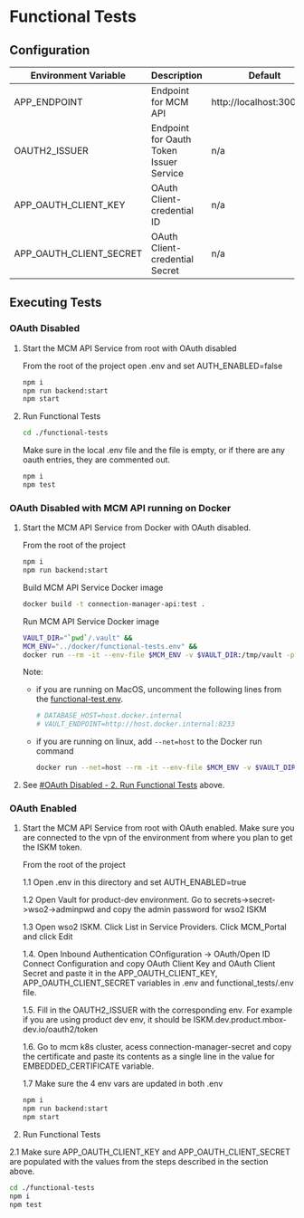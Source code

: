 # Functional Tests

## Configuration

| Environment Variable    | Description                             | Default                   |
| ----------------------- | --------------------------------------- | ------------------------- |
| APP_ENDPOINT            | Endpoint for MCM API                    | http://localhost:3001/api |
| OAUTH2_ISSUER           | Endpoint for Oauth Token Issuer Service | n/a                       |
| APP_OAUTH_CLIENT_KEY    | OAuth Client-credential ID              | n/a                       |
| APP_OAUTH_CLIENT_SECRET | OAuth Client-credential Secret          | n/a                       |

## Executing Tests

### OAuth Disabled

1. Start the MCM API Service from root with OAuth disabled

    From the root of the project open .env and set AUTH_ENABLED=false

    ```bash
    npm i
    npm run backend:start
    npm start
    ```

2. Run Functional Tests

    ```bash
    cd ./functional-tests
    ```

    Make sure in the local .env file and the file is empty, or if there are any oauth entries, they are commented out.

    ```bash
    npm i
    npm test
    ```

### OAuth Disabled with MCM API running on Docker

1. Start the MCM API Service from Docker with OAuth disabled.

    From the root of the project

    ```bash
    npm i
    npm run backend:start
    ```

    Build MCM API Service Docker image

    ```bash
    docker build -t connection-manager-api:test .
    ```

    Run MCM API Service Docker image

    ```bash
    VAULT_DIR="`pwd`/.vault" &&
    MCM_ENV="../docker/functional-tests.env" &&
    docker run --rm -it --env-file $MCM_ENV -v $VAULT_DIR:/tmp/vault -p 3001:3001 -p 9229:9229 connection-manager-api:test
    ```

    Note:
    - if you are running on MacOS, uncomment the following lines from the [functional-test.env](../docker/functional-tests.env).

        ```bash
        # DATABASE_HOST=host.docker.internal
        # VAULT_ENDPOINT=http://host.docker.internal:8233
        ```

    - if you are running on linux, add `--net=host` to the Docker run command
  
        ```bash
        docker run --net=host --rm -it --env-file $MCM_ENV -v $VAULT_DIR:/tmp/vault -p 3001:3001 -p 9229:9229 connection-manager-api:test
        ```

2. See [#OAuth Disabled - 2. Run Functional Tests](#oauth-disabled) above.

### OAuth Enabled

1. Start the MCM API Service from root with OAuth enabled. Make sure you are connected to the vpn of the environment from where you plan to get the ISKM token.

    From the root of the project

    1.1 Open .env in this directory and set AUTH_ENABLED=true

    1.2 Open Vault for product-dev environment. Go to secrets->secret->wso2->adminpwd and copy the admin password for wso2 ISKM

    1.3 Open wso2 ISKM. Click List in Service Providers. Click MCM_Portal and click Edit

    1.4. Open Inbound Authentication COnfiguration -> OAuth/Open ID Connect Configuration and copy OAuth Client Key and OAuth Client Secret and paste it in the APP_OAUTH_CLIENT_KEY, APP_OAUTH_CLIENT_SECRET variables in .env and functional_tests/.env file.

    1.5. Fill in the OAUTH2_ISSUER with the corresponding env. For example if you are using product dev env, it should be ISKM.dev.product.mbox-dev.io/oauth2/token

    1.6. Go to mcm k8s cluster, acess connection-manager-secret and copy the certificate and paste its contents as a single line in the value for EMBEDDED_CERTIFICATE variable.

    1.7 Make sure the 4 env vars are updated in both .env

    ```bash
    npm i
    npm run backend:start
    npm start
    ```

2. Run Functional Tests

  2.1 Make sure APP_OAUTH_CLIENT_KEY and APP_OAUTH_CLIENT_SECRET are populated with the values from the steps described in the section above.
  
  ```bash
  cd ./functional-tests
  npm i
  npm test
  ```

